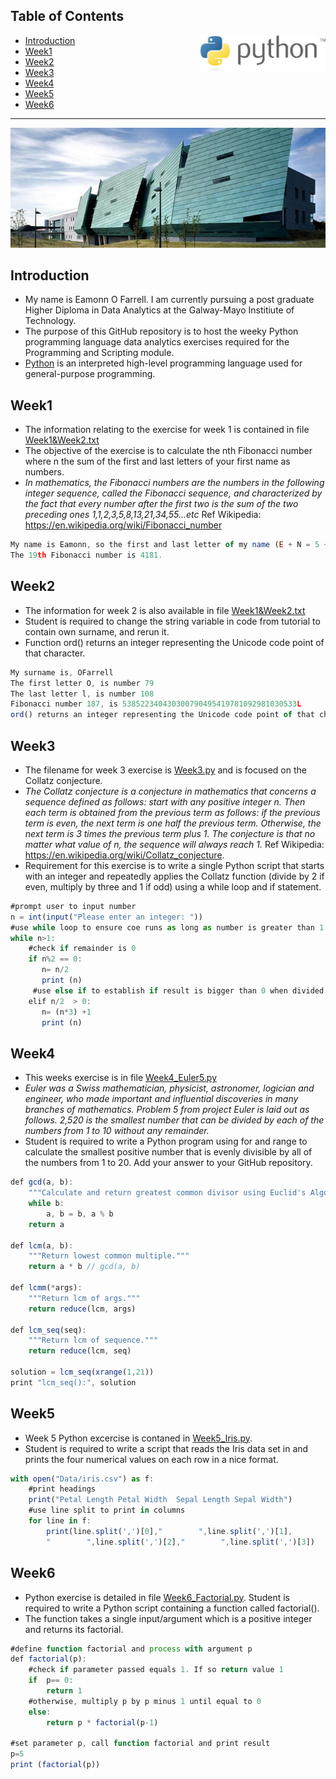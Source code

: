 
##  Table of Contents

<img  width=200 align="right" src="python.jpg">

- [Introduction](#introduction)
- [Week1](#week1)
- [Week2](#week2)
- [Week3](#week3)
- [Week4](#week4)
- [Week5](#week5)
- [Week6](#week6)

---
<img align="centre" src="GMIT.jpg">

## Introduction
- My name is Eamonn O Farrell. I am currently pursuing a post graduate Higher Diploma in Data Analytics at the Galway-Mayo Institiute of Technology.
- The purpose of this GitHub repository is to host the weeky Python programming language data analytics exercises required for the Programming and Scripting module. 
- [Python](https://www.python.org/) is an interpreted high-level programming language used for general-purpose programming.  

## Week1 
- The information relating to the exercise for week 1 is contained in file [Week1&Week2.txt](./Week1&Week2.txt)
- The objective of the exercise is to calculate the nth Fibonacci number where n the sum of the first and last letters of your first name as numbers. 
- *In mathematics, the Fibonacci numbers are the numbers in the following integer sequence, called the Fibonacci sequence, and characterized by the fact that every number after the first two is the sum of the two preceding ones 1,1,2,3,5,8,13,21,34,55...etc* Ref Wikipedia: https://en.wikipedia.org/wiki/Fibonacci_number

```javascript
My name is Eamonn, so the first and last letter of my name (E + N = 5 + 14) give the number 19.  
The 19th Fibonacci number is 4181.
```

## Week2 
- The information for week 2 is also available in file [Week1&Week2.txt](./Week1&Week2.txt)
- Student is required to change the string variable in code from tutorial to contain own surname, and rerun it. 
- Function ord() returns an integer representing the Unicode code point of that character.

```javascript
My surname is, OFarrell
The first letter O, is number 79
The last letter l, is number 108
Fibonacci number 187, is 538522340430300790495419781092981030533L
ord() returns an integer representing the Unicode code point of that character.
```

## Week3 
- The filename for week 3 exercise is [Week3.py](./Week3.py) and is focused on the Collatz conjecture. 
- *The Collatz conjecture is a conjecture in mathematics that concerns a sequence defined as follows: start with any positive integer n. Then each term is obtained from the previous term as follows: if the previous term is even, the next term is one half the previous term. Otherwise, the next term is 3 times the previous term plus 1. The conjecture is that no matter what value of n, the sequence will always reach 1.* Ref Wikipedia: https://en.wikipedia.org/wiki/Collatz_conjecture. 
- Requirement for this exercise is to write a single Python script that starts with an integer and repeatedly applies the Collatz function (divide by 2 if even, multiply by three and 1 if odd) using a while loop and if statement.

```javascript
#prompt user to input number
n = int(input("Please enter an integer: "))
#use while loop to ensure coe runs as long as number is greater than 1
while n>1:
    #check if remainder is 0
    if n%2 == 0:
       n= n/2
       print (n)
     #use else if to establish if result is bigger than 0 when divided by 2
    elif n/2  > 0:
       n= (n*3) +1
       print (n)
```

## Week4 
- This weeks exercise is in file [Week4_Euler5.py](./Week4_Euler5.py)
- *Euler was a Swiss mathematician, physicist, astronomer, logician and engineer, who made important and influential discoveries in many branches of mathematics. Problem 5 from project Euler is laid out as follows. 2,520 is the smallest number that can be divided by each of the numbers from 1 to 10 without any remainder.* 
- Student is required to write a Python program using for and range to calculate the smallest positive number that is evenly divisible by all of the numbers from 1 to 20. Add your answer to your GitHub repository.

```javascript
def gcd(a, b):
    """Calculate and return greatest common divisor using Euclid's Algorithm."""
    while b:
        a, b = b, a % b
    return a

def lcm(a, b):
    """Return lowest common multiple."""
    return a * b // gcd(a, b)

def lcmm(*args):
    """Return lcm of args."""   
    return reduce(lcm, args)

def lcm_seq(seq):
    """Return lcm of sequence."""
    return reduce(lcm, seq)

solution = lcm_seq(xrange(1,21))
print "lcm_seq():", solution
```
## Week5 
- Week 5 Python excercise is contaned in [Week5_Iris.py](./Week5_Iris.py).
- Student is required to write a script that reads the Iris data set in and prints the four numerical values on each row in a nice format. 

```javascript
with open("Data/iris.csv") as f:
    #print headings
    print("Petal Length Petal Width  Sepal Length Sepal Width")
    #use line split to print in columns
    for line in f:
        print(line.split(',')[0],"        ",line.split(',')[1],
        "        ",line.split(',')[2],"        ",line.split(',')[3])
```

## Week6

- Python exercise is detailed in file [Week6_Factorial.py](./Week6_Factorial.py). Student is required to write a Python script containing a function called factorial(). 
- The function takes a single input/argument which is a positive integer and returns its factorial.

```javascript
#define function factorial and process with argument p
def factorial(p):
    #check if parameter passed equals 1. If so return value 1
    if  p== 0:
        return 1
    #otherwise, multiply p by p minus 1 until equal to 0 
    else:
        return p * factorial(p-1)

#set parameter p, call function factorial and print result
p=5
print (factorial(p))
```

